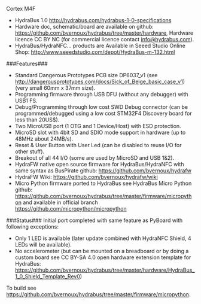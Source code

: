 Cortex M4F
* HydraBus 1.0 http://hydrabus.com/hydrabus-1-0-specifications
* Hardware doc, schematic/board are available on github: https://github.com/bvernoux/hydrabus/tree/master/hardware, Hardware licence CC BY NC (for commercial licence contact info@hydrabus.com).
* HydraBus/HydraNFC... products are Available in Seeed Studio Online Shop: http://www.seeedstudio.com/depot/HydraBus-m-132.html

###Features###
* Standard Dangerous Prototypes PCB size DP6037_v1 (see http://dangerousprototypes.com/docs/Sick_of_Beige_basic_case_v1) (very small 60mm x 37mm size).
* Programming firmware through USB DFU (without any debugger) with USB1 FS.
* Debug/Programming through low cost SWD Debug connector (can be programmed/debugged using a low cost STM32F4 Discovery board for less than 20US$).
* Two MicroUSB port (1 OTG and 1 Device/Host) with ESD protection.
* MicroSD slot with 4bit SD and SDIO mode support in hardware (up to 48MHz about 24MB/s).
* Reset & User Button with User Led (can be disabled to reuse I/O for other stuff).
* Breakout of all 44 I/O (some are used by MicroSD and USB 1&2).
* HydraFW native open source firmware for HydraBus/HydraNFC with same syntax as BusPirate
github: https://github.com/bvernoux/hydrafw
* HydraFW Wiki: https://github.com/bvernoux/hydrafw/wiki
* Micro Python firmware ported to HydraBus see HydraBus Micro Python github: https://github.com/bvernoux/hydrabus/tree/master/firmware/micropython and available in official branch https://github.com/micropython/micropython

###Status###
Initial port completed with same feature as PyBoard with following exceptions:
* Only 1 LED is available (later update combined with HydraNFC Shield, 4 LEDs will be available).
* No accelerometer (but can be mounted on a breadboard or by doing a custom board see CC BY-SA 4.0 open hardware extension template for HydraBus: https://github.com/bvernoux/hydrabus/tree/master/hardware/HydraBus_1_0_Shield_Template_Rev0)

To build see https://github.com/bvernoux/hydrabus/tree/master/firmware/micropython.
